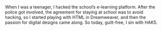 When I was a teenager, I hacked the school’s e-learning platform. After the police got involved, the agreement for staying at school was to avoid hacking, so I started playing with HTML in Dreamweaver, and then the passion for digital designs came along. So today, guilt-free, I sin with HAK5.
